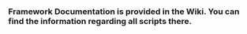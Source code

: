 ### Framework Documentation is provided in the Wiki. You can find the information regarding all scripts there. 
